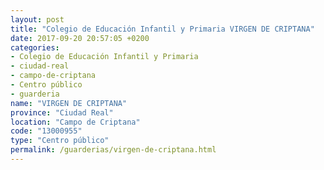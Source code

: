 ```yaml
---
layout: post
title: "Colegio de Educación Infantil y Primaria VIRGEN DE CRIPTANA"
date: 2017-09-20 20:57:05 +0200
categories:
- Colegio de Educación Infantil y Primaria
- ciudad-real
- campo-de-criptana
- Centro público
- guarderia
name: "VIRGEN DE CRIPTANA"
province: "Ciudad Real"
location: "Campo de Criptana"
code: "13000955"
type: "Centro público"
permalink: /guarderias/virgen-de-criptana.html
---
```

